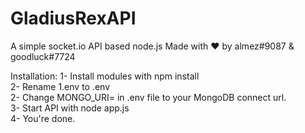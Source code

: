 # GladiusRexAPI

A simple socket.io API based node.js
Made with ♥ by almez#9087 & goodluck#7724

Installation:
1- Install modules with npm install<br>
2- Rename 1.env to .env<br>
2- Change MONGO_URI=<url> in .env file to your MongoDB connect url.<br>
3- Start API with node app.js<br>
4- You're done.<br>
